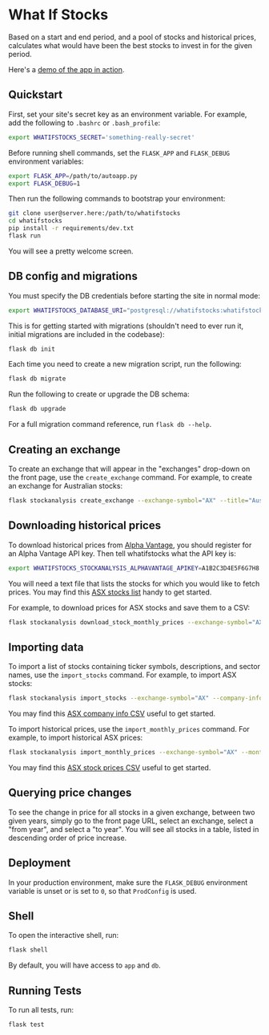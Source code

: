 # What If Stocks

Based on a start and end period, and a pool of stocks and historical prices, calculates what would have been the best stocks to invest in for the given period.

Here's a [demo of the app in action](https://whatifstocks.herokuapp.com/).


## Quickstart

First, set your site's secret key as an environment variable. For example, add the following to `.bashrc` or `.bash_profile`:

```sh
export WHATIFSTOCKS_SECRET='something-really-secret'
```

Before running shell commands, set the `FLASK_APP` and `FLASK_DEBUG` environment variables:

```sh
export FLASK_APP=/path/to/autoapp.py
export FLASK_DEBUG=1
```

Then run the following commands to bootstrap your environment:

```sh
git clone user@server.here:/path/to/whatifstocks
cd whatifstocks
pip install -r requirements/dev.txt
flask run
```

You will see a pretty welcome screen.


## DB config and migrations

You must specify the DB credentials before starting the site in normal mode:

```sh
export WHATIFSTOCKS_DATABASE_URI="postgresql://whatifstocks:whatifstocks@localhost:5432/whatifstocks"
```

This is for getting started with migrations (shouldn't need to ever run it, initial migrations are included in the codebase):

```sh
flask db init
```

Each time you need to create a new migration script, run the following:

```sh
flask db migrate
```

Run the following to create or upgrade the DB schema:

```sh
flask db upgrade
```

For a full migration command reference, run `flask db --help`.


## Creating an exchange

To create an exchange that will appear in the "exchanges" drop-down on the front page, use the `create_exchange` command. For example, to create an exchange for Australian stocks:

```sh
flask stockanalysis create_exchange --exchange-symbol="AX" --title="Australian Stock Exchange"
```


## Downloading historical prices

To download historical prices from [Alpha Vantage](https://www.alphavantage.co/), you should register for an Alpha Vantage API key. Then tell whatifstocks what the API key is:

```sh
export WHATIFSTOCKS_STOCKANALYSIS_ALPHAVANTAGE_APIKEY=A1B2C3D4E5F6G7H8
```

You will need a text file that lists the stocks for which you would like to fetch prices. You may find this [ASX stocks list](https://github.com/Jaza/whatifstocks-asx-data/blob/master/asx-stocks.txt) handy to get started.

For example, to download prices for ASX stocks and save them to a CSV:

```sh
flask stockanalysis download_stock_monthly_prices --exchange-symbol="AX" --ticker-symbols-file=/path/to/asx-stocks.txt --monthly-prices-output-file=/path/to/asx-stock-prices.csv
```


## Importing data

To import a list of stocks containing ticker symbols, descriptions, and sector names, use the `import_stocks` command. For example, to import ASX stocks:

```sh
flask stockanalysis import_stocks --exchange-symbol="AX" --company-info-file=- < /path/to/asx-company-info.csv
```

You may find this [ASX company info CSV](https://raw.githubusercontent.com/Jaza/whatifstocks-asx-data/master/asx-company-info.csv) useful to get started.

To import historical prices, use the `import_monthly_prices` command. For example, to import historical ASX prices:

```sh
flask stockanalysis import_monthly_prices --exchange-symbol="AX" --monthly-prices-file=- < /path/to/asx-stock-prices.csv
```

You may find this [ASX stock prices CSV](https://raw.githubusercontent.com/Jaza/whatifstocks-asx-data/master/asx-stock-prices.csv) useful to get started.


## Querying price changes

To see the change in price for all stocks in a given exchange, between two given years, simply go to the front page URL, select an exchange, select a "from year", and select a "to year". You will see all stocks in a table, listed in descending order of price increase.


## Deployment

In your production environment, make sure the `FLASK_DEBUG` environment variable is unset or is set to `0`, so that `ProdConfig` is used.


## Shell

To open the interactive shell, run:

```sh
flask shell
```

By default, you will have access to `app` and `db`.


## Running Tests

To run all tests, run:

```sh
flask test
```

